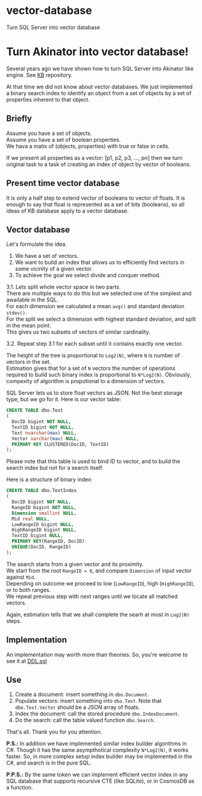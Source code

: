 # vector-database
Turn SQL Server into vector database

# Turn Akinator into vector database!

Several years ago we have shown how to turn SQL Server into Akinator like engine. See [KB](https://github.com/nesterovsky-bros/KB) repository.

At that time we did not know about vector databases.
We just implemented a binary search index to identify an object from a set of objects by a set of properties inherent to that object.

Briefly
-------

Assume you have a set of objects.  
Assume you have a set of boolean properties.  
We hava a matix of (objects, properties) with true or false in cells.  

If we present all properties as a vector: [p1, p2, p3, ..., pn] then we turn original task to a task of creating an index of object by vector of booleans.

Present time vector database
----------------------------

It is only a half step to extend vector of booleans to vector of floats. It is enough to say that float is represented as a set of bits (booleans), so all ideas of KB database apply to a vector database.

Vector database
---------------

Let's formulate the idea.

1. We have a set of vectors.  
2. We want to build an index that allows us to efficiently find vectors in some vicinity of a given vector.  
3. To achieve the goal we select divide and conquer method.

3.1. Lets split whole vector space in two parts.  
  There are multiple ways to do this but we selected one of the simplest and awailable in the SQL.  
  For each dimension we calculated a mean `avg()` and standard deviation `stdev()`.  
  For the split we select a dimension with highest standard deviation, and split in the mean point.  
  This gives us two subsets of vectors of similar cardinality.  
  
3.2. Repeat step 3.1 for each subset until it contains exactly one vector.  

The height of the tree is proportional to `Log2(N)`, where `N` is number of vectors in the set.  
Estimation gives that for a set of `N` vectors the number of operations required to build such binary index is proportional to `N*Log2(N)`.
Obviously, compexity of algorithm is propotional to a dimension of vectors.

SQL Server lets us to store float vectors as JSON. Not the best storage type, but we go for it.
Here is our vector table:

```SQL
CREATE TABLE dbo.Text
(
  DocID bigint NOT NULL,
  TextID bigint NOT NULL,
  Text nvarchar(max) NULL,
  Vector varchar(max) NULL,
  PRIMARY KEY CLUSTERED(DocID, TextID)
);
```

Please note that this table is used to bind ID to vector, and to build the search index but not for a search itself.

Here is a structure of binary index:

```SQL
CREATE TABLE dbo.TextIndex
(
  DocID bigint NOT NULL,
  RangeID bigint NOT NULL,
  Dimension smallint NULL,
  Mid real NULL,
  LowRangeID bigint NULL,
  HighRangeID bigint NULL,
  TextID bigint NULL,
  PRIMARY KEY(RangeID, DocID) 
  UNIQUE(DocID, RangeID)
);
```

The search starts from a given vector and its proximity.  
We start from the root `RangeID = 0`, and compare `Dimension` of input vector against `Mid`.  
Depending on outcome we proceed to low (`LowRangeID`), high (`HighRangeID`), or to both ranges.  
We repeat previous step with next ranges until we locate all matched vectors.

Again, estimation tells that we shall complete the searh at most in `Log2(N)` steps.

Implementation
--------------
An implementation may worth more than theories.
So, you're welcome to see it at [DDL.sql](./DDL.sql)

Use
---
1. Create a document: insert something in `dbo.Document`.
2. Populate vectors: insert something into `dbo.Text`. Note that `dbo.Text.Vector` should be a JSON array of floats.
3. Index the document: call the stored procedure `dbo.IndexDocument`.
4. Do the search: call the table valued function `dbo.Search`.

That's all.
Thank you for you attention.

**P.S.:** In addition we have implemented similar index builder algorithms in C#. Though it has the same asympthotical complexity `N*Log2(N)`, it works faster. So, in more complex setup index builder may be implemented in the C#, and search is in the pure SQL.

**P.P.S.:** By the same token we can implement efficient vector index in any SQL database that supports recursive CTE (like SQLite), or in CosmosDB as a function.

